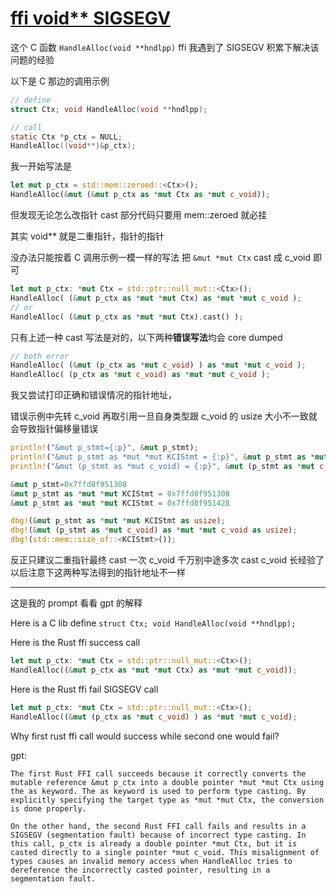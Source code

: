 # [ffi void** SIGSEGV](/2023/07/ffi_bind_void**_sigsegv_case_study.md)

这个 C 函数 `HandleAlloc(void **hndlpp)` ffi 我遇到了 SIGSEGV 积累下解决该问题的经验

以下是 C 那边的调用示例

```c
// define
struct Ctx; void HandleAlloc(void **hndlpp);

// call
static Ctx *p_ctx = NULL;
HandleAlloc((void**)&p_ctx);
```

我一开始写法是

```rust
let mut p_ctx = std::mem::zeroed::<Ctx>();
HandleAlloc(&mut (&mut p_ctx as *mut Ctx as *mut c_void));
```

但发现无论怎么改指针 cast 部分代码只要用 mem::zeroed 就必挂

其实 void** 就是二重指针，指针的指针

没办法只能按着 C 调用示例一模一样的写法 把 `&mut *mut Ctx` cast 成 c_void 即可

```rust
let mut p_ctx: *mut Ctx = std::ptr::null_mut::<Ctx>();
HandleAlloc( (&mut p_ctx as *mut *mut Ctx) as *mut *mut c_void );
// or
HandleAlloc( (&mut p_ctx as *mut *mut Ctx).cast() );
```

只有上述一种 cast 写法是对的，以下两种**错误写法**均会 core dumped

```rust
// both error
HandleAlloc( (&mut (p_ctx as *mut c_void) ) as *mut *mut c_void );
HandleAlloc( (p_ctx as *mut c_void) as *mut *mut c_void );
```

我又尝试打印正确和错误情况的指针地址，

错误示例中先转 c_void 再取引用一旦自身类型跟 c_void 的 usize 大小不一致就会导致指针偏移量错误

```rust
println!("&mut p_stmt={:p}", &mut p_stmt);
println!("&mut p_stmt as *mut *mut KCIStmt = {:p}", &mut p_stmt as *mut *mut KCIStmt);
println!("&mut (p_stmt as *mut c_void) = {:p}", &mut (p_stmt as *mut c_void));

&mut p_stmt=0x7ffd0f951308
&mut p_stmt as *mut *mut KCIStmt = 0x7ffd0f951308
&mut p_stmt as *mut *mut KCIStmt = 0x7ffd0f951428

dbg!(&mut p_stmt as *mut *mut KCIStmt as usize);
dbg!(&mut (p_stmt as *mut c_void) as *mut *mut c_void as usize);
dbg!(std::mem::size_of::<KCIStmt>());
```

反正只建议二重指针最终 cast 一次 c_void 千万别中途多次 cast c_void 长经验了以后注意下这两种写法得到的指针地址不一样

---

这是我的 prompt 看看 gpt 的解释

Here is a C lib define `struct Ctx; void HandleAlloc(void **hndlpp);`

Here is the Rust ffi success call

```rust
let mut p_ctx: *mut Ctx = std::ptr::null_mut::<Ctx>();
HandleAlloc((&mut p_ctx as *mut *mut Ctx) as *mut *mut c_void));
```

Here is the Rust ffi fail SIGSEGV call

```rust
let mut p_ctx: *mut Ctx = std::ptr::null_mut::<Ctx>();
HandleAlloc((&mut (p_ctx as *mut c_void) ) as *mut *mut c_void);
```

Why first rust ffi call would success while second one would fail?

gpt:

```
The first Rust FFI call succeeds because it correctly converts the mutable reference &mut p_ctx into a double pointer *mut *mut Ctx using the as keyword. The as keyword is used to perform type casting. By explicitly specifying the target type as *mut *mut Ctx, the conversion is done properly.

On the other hand, the second Rust FFI call fails and results in a SIGSEGV (segmentation fault) because of incorrect type casting. In this call, p_ctx is already a double pointer *mut Ctx, but it is casted directly to a single pointer *mut c_void. This misalignment of types causes an invalid memory access when HandleAlloc tries to dereference the incorrectly casted pointer, resulting in a segmentation fault.
```
